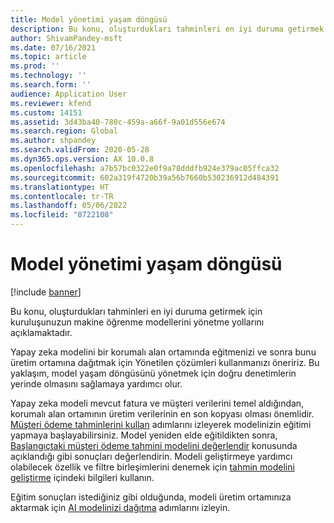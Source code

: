```yaml
---
title: Model yönetimi yaşam döngüsü
description: Bu konu, oluşturdukları tahminleri en iyi duruma getirmek için kuruluşunuzun makine öğrenme modellerini yönetme yollarını açıklamaktadır.
author: ShivamPandey-msft
ms.date: 07/16/2021
ms.topic: article
ms.prod: ''
ms.technology: ''
ms.search.form: ''
audience: Application User
ms.reviewer: kfend
ms.custom: 14151
ms.assetid: 3d43ba40-780c-459a-a66f-9a01d556e674
ms.search.region: Global
ms.author: shpandey
ms.search.validFrom: 2020-05-28
ms.dyn365.ops.version: AX 10.0.8
ms.openlocfilehash: a7b57bc0322e0f9a78dddfb924e379ac05ffca32
ms.sourcegitcommit: 602a319f4720b39a56b7660b530236912d484391
ms.translationtype: HT
ms.contentlocale: tr-TR
ms.lasthandoff: 05/06/2022
ms.locfileid: "8722108"
---
```

# <a name="model-management-lifecycle"></a>Model yönetimi yaşam döngüsü

[!include [banner](../includes/banner.md)]

Bu konu, oluşturdukları tahminleri en iyi duruma getirmek için kuruluşunuzun makine öğrenme modellerini yönetme yollarını açıklamaktadır.

Yapay zeka modelini bir korumalı alan ortamında eğitmenizi ve sonra bunu üretim ortamına dağıtmak için Yönetilen çözümleri kullanmanızı öneririz. Bu yaklaşım, model yaşam döngüsünü yönetmek için doğru denetimlerin yerinde olmasını sağlamaya yardımcı olur.

Yapay zeka modeli mevcut fatura ve müşteri verilerini temel aldığından, korumalı alan ortamının üretim verilerinin en son kopyası olması önemlidir. [Müşteri ödeme tahminlerini kullan](use-customer-payment-predictions.md) adımlarını izleyerek modelinizin eğitimi yapmaya başlayabilirsiniz. Model yeniden elde eğitildikten sonra, [Başlangıçtaki müşteri ödeme tahmini modelini değerlendir](evaluate-payment-prediction.md) konusunda açıklandığı gibi sonuçları değerlendirin. Modeli geliştirmeye yardımcı olabilecek özellik ve filtre birleşimlerini denemek için [tahmin modelini geliştirme](improve-model.md) içindeki bilgileri kullanın.

Eğitim sonuçları istediğiniz gibi olduğunda, modeli üretim ortamınıza aktarmak için [AI modelinizi dağıtma](/ai-builder/distribute-model) adımlarını izleyin.
